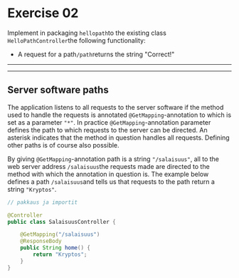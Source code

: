 # Exercise 02

Implement in packaging `hellopath`to the existing class `HelloPathController`the following functionality:

* A request for a path`/path`returns the string "Correct!"

---

---



## Server software paths

The application listens to all requests to the server software if the method used to handle the requests is annotated `@GetMapping`-annotation to which is set as a parameter `"*"`.  In practice `@GetMapping`-annotation
parameter defines the path to which requests to the server can be
directed.  An asterisk indicates that the method in question handles all
requests.  Defining other paths is of course also possible.

By giving `@GetMapping`-annotation path is a string `"/salaisuus"`, all to the web server address `/salaisuus`the requests made are directed to the method with which the annotation in question is.  The example below defines a path `/salaisuus`and tells us that requests to the path return a string `"Kryptos"`.

```java
// pakkaus ja importit

@Controller
public class SalaisuusController {

    @GetMapping("/salaisuus")
    @ResponseBody
    public String home() {
        return "Kryptos";
    }
}
```
